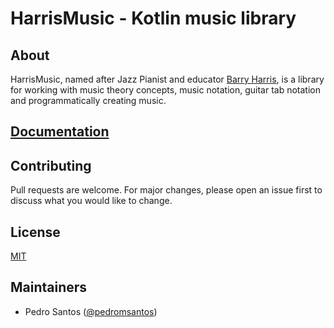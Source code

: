 # HarrisMusic - Kotlin music library

## About

HarrisMusic, named after Jazz Pianist and educator [Barry Harris](https://en.wikipedia.org/wiki/Barry_Harris), is a library for working with music theory concepts, music notation, guitar tab notation and programmatically creating music.

## [Documentation](https://github.com/pedromsantos/HarrisMusic/wiki)

## Contributing
Pull requests are welcome. For major changes, please open an issue first to discuss what you would like to change.

## License
[MIT](https://choosealicense.com/licenses/mit/)

## Maintainers
* Pedro Santos ([@pedromsantos](https://twitter.com/pedromsantos))

